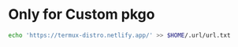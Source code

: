 # Only for Custom pkgo
```bash
echo 'https://termux-distro.netlify.app/' >> $HOME/.url/url.txt 
```
